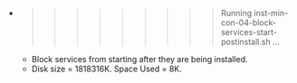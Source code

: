 * >>>>>>>>> Running inst-min-con-04-block-services-start-postinstall.sh ...
  * Block services from starting after they are being installed.
  * Disk size = 1818316K. Space Used = 8K.
